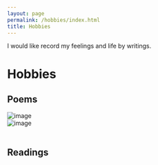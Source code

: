 ```yaml
---
layout: page
permalink: /hobbies/index.html
title: Hobbies
---
```


I would like record my feelings and life by writings.

# Hobbies

## Poems
<style>
   .modal {
      display: none;
      position: fixed;
      z-index: 9999;
      top: 0;
      left: 0;
      width: 100%;
      height: 100%;
      background-color: rgba(0, 0, 0, 0.8);
   }
 
   .modal-image {
      display: block;
      max-width: 90%;
      max-height: 90%;
      margin: auto;
      margin-top: 5%;
   }
</style>

<div class="third">
<img src="https://jdq818.github.io/hobbies/poems/Contemplation.jpg" alt="image" onclick="showModal(this)">
</div>
<div class="third">
<img src="https://jdq818.github.io/hobbies/poems/TheDist.jpg" alt="image" onclick="showModal(this)">
</div>
<div id="modal" class="modal" onclick="hideModal()">
  <img id="modal-image" class="modal-image">
</div>
 
<script>
   function showModal(image) {
      var modal = document.getElementById("modal");
      var modalImage = document.getElementById("modal-image");
      modal.style.display = "block";
      modalImage.src = image.src;
   }
 
   function hideModal() {
      var modal = document.getElementById("modal");
      modal.style.display = "none";
   }
</script>
<br>

## Readings
<br>